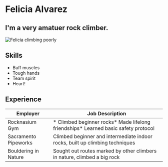 # Felicia Alvarez
## I'm a very amatuer rock climber.
![Felicia climbing poorly](/IMG_4246.JPG)
## Skills
* Buff muscles
* Tough hands
* Team spirit
* Heart!
## Experience
Employer | Job Description
------------ | -------------
Rocknasium Gym | * Climbed beginner rocks* Made lifelong friendships* Learned basic safety protocol
Sacramento Pipeworks | Climbed beginner and intermediate indoor rocks, built up climbing techniques
Bouldering in Nature | Sought out routes marked by other climbers in nature, climbed a big rock
